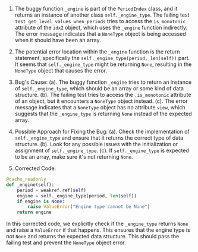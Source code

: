 1. The buggy function `_engine` is part of the `PeriodIndex` class, and it returns an instance of another class `self._engine_type`. The failing test `test_get_level_values_when_periods` tries to access the `is_monotonic` attribute of the `idx2` object, which uses the `_engine` function indirectly. The error message indicates that a `NoneType` object is being accessed when it should have been an array.

2. The potential error location within the `_engine` function is the return statement, specifically the `self._engine_type(period, len(self))` part. It seems that `self._engine_type` might be returning `None`, resulting in the `NoneType` object that causes the error.

3. Bug's Cause:
   (a). The buggy function `_engine` tries to return an instance of `self._engine_type`, which should be an array or some kind of data structure.
   (b). The failing test tries to access the `.is_monotonic` attribute of an object, but it encounters a `NoneType` object instead.
   (c). The error message indicates that a `NoneType` object has no attribute `view`, which suggests that the `_engine_type` is returning `None` instead of the expected array.

4. Possible Approach for Fixing the Bug:
   (a). Check the implementation of `self._engine_type` and ensure that it returns the correct type of data structure.
   (b). Look for any possible issues with the initialization or assignment of `self._engine_type`.
   (c). If `self._engine_type` is expected to be an array, make sure it's not returning `None`.

5. Corrected Code:
```python
@cache_readonly
def _engine(self):
    period = weakref.ref(self)
    engine = self._engine_type(period, len(self))
    if engine is None:
        raise ValueError("Engine type cannot be None")
    return engine
```
In this corrected code, we explicitly check if the `_engine_type` returns `None` and raise a `ValueError` if that happens. This ensures that the engine type is not `None` and returns the expected data structure. This should pass the failing test and prevent the `NoneType` object error.
